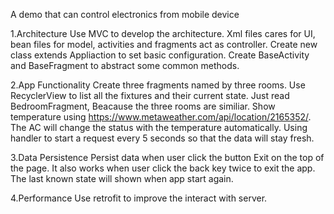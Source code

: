 A demo that can control electronics from mobile device

1.Architecture 
Use MVC to develop the architecture. Xml files cares for UI, bean files for model, activities and fragments act as controller.
Create new class extends Appliaction to set basic configuration.
Create BaseActivity and BaseFragment to abstract some common methods.

2.App Functionality
Create three fragments named by three rooms.
Use RecyclerView to list all the fixtures and their current state.
Just read BedroomFragment, Beacause the three rooms are similiar.
Show temperature using https://www.metaweather.com/api/location/2165352/.
The AC will change the status with the temperature automatically.
Using handler to start a request every 5 seconds so that the data will stay fresh.


3.Data Persistence
Persist data when user click the button Exit on the top of the page.
It also works when user click the back key twice to exit the app.
The last known state will shown when app start again.

4.Performance 
Use retrofit to improve the interact with server.